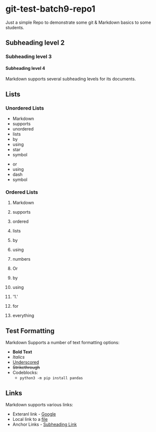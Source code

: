 # git-test-batch9-repo1
Just a simple Repo to demonstrate some git &amp; Markdown basics to some students.

## Subheading level 2
### Subheading level 3
#### Subheading level 4

Markdown supports several subheading levels for its documents.

## Lists

### Unordered Lists

* Markdown
* supports
* unordered
* lists
* by
* using
* star
* symbol

- or
- using
- dash
- symbol

### Ordered Lists

1. Markdown
2. supports
3. ordered
4. lists
5. by
6. using
7. numbers

1. Or
1. by
1. using
1. '1.'
1. for
1. everything

## Test Formatting

Markdown Supports a number of text formatting options:
* **Bold Text**
* *Italics*
* <u>Underscored</u>
* <s>Strikethrough</s>
* Codeblocks:
  * ```python3 -m pip install pandas```

## Links
Markdown supports various links:
* Exteranl link - [Google](https://google.com)
* Local link to a [file](./dir/sample_file.py)
* Anchor Links - [Subheading Link](#subheading-level-2)
